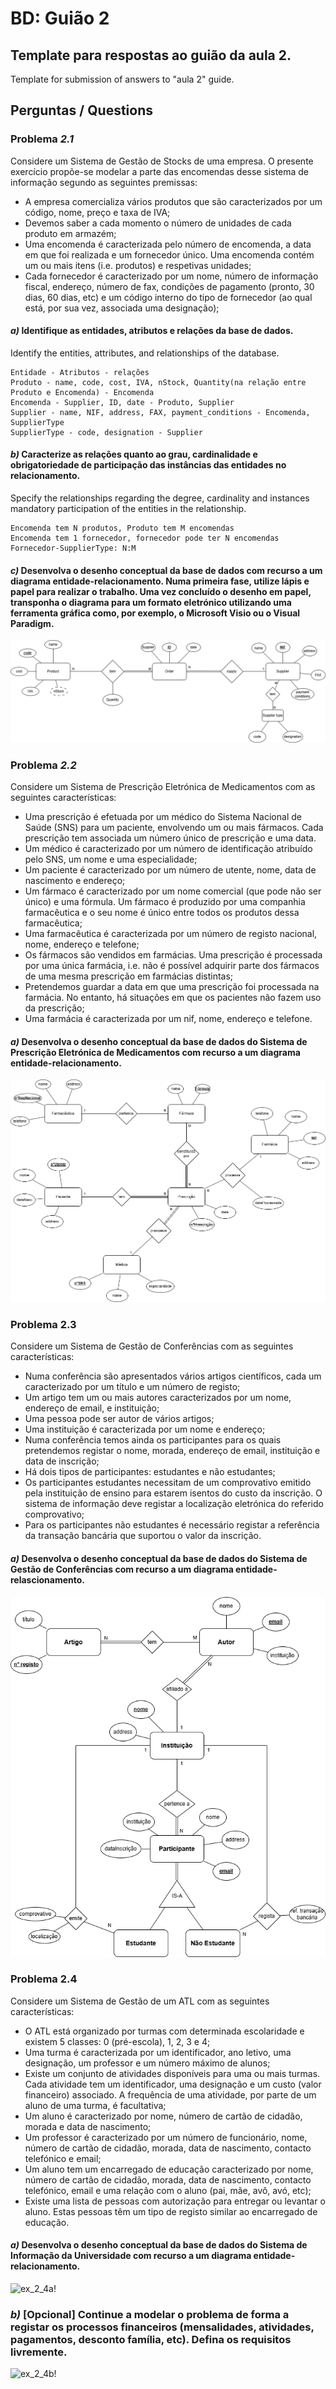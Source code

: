 # BD: Guião 2

## Template para respostas ao guião da aula 2.
Template for submission of answers to "aula 2" guide.

## Perguntas / Questions

### Problema *2.1*

Considere um Sistema de Gestão de Stocks de uma empresa. O presente exercício propõe-se modelar a parte das encomendas desse sistema de informação segundo as seguintes premissas: 
* A empresa comercializa vários produtos que são caracterizados por um código, nome, preço e taxa de IVA; 
* Devemos saber a cada momento o número de unidades de cada produto em armazém; 
* Uma encomenda é caracterizada pelo número de encomenda, a data em que foi realizada e um fornecedor único. Uma encomenda contém um ou mais itens (i.e. produtos) e respetivas unidades; 
* Cada fornecedor é caracterizado por um nome, número de informação fiscal, endereço, número de fax, condições de pagamento (pronto, 30 dias, 60 dias, etc) e um código interno do tipo de fornecedor (ao qual está, por sua vez, associada uma designação); 

#### *a)* Identifique as entidades, atributos e relações da base de dados.
Identify the entities, attributes, and relationships of the database.

```
Entidade - Atributos - relações
Produto - name, code, cost, IVA, nStock, Quantity(na relação entre Produto e Encomenda) - Encomenda
Encomenda - Supplier, ID, date - Produto, Supplier
Supplier - name, NIF, address, FAX, payment_conditions - Encomenda, SupplierType
SupplierType - code, designation - Supplier

```

#### *b)* Caracterize as relações quanto ao grau, cardinalidade e obrigatoriedade de participação das instâncias das entidades no relacionamento.
Specify the relationships regarding the degree, cardinality and instances mandatory participation of the entities in the relationship.

```
Encomenda tem N produtos, Produto tem M encomendas
Encomenda tem 1 fornecedor, fornecedor pode ter N encomendas
Fornecedor-SupplierType: N:M

```

#### *c)* Desenvolva o desenho conceptual da base de dados com recurso a um diagrama entidade-relacionamento. Numa primeira fase, utilize lápis e papel para realizar o trabalho. Uma vez concluído o desenho em papel, transponha o diagrama para um formato eletrónico utilizando uma ferramenta gráfica como, por exemplo, o Microsoft Visio ou o Visual Paradigm.

![ex_2_1!](ex_2_1.png "AnImage or PDF file")

### Problema *2.2*

Considere um Sistema de Prescrição Eletrónica de Medicamentos com as seguintes características: 

* Uma prescrição é efetuada por um médico do Sistema Nacional de Saúde (SNS) para um paciente, envolvendo um ou mais fármacos. Cada prescrição tem associada um número único de prescrição e uma data. 
* Um médico é caracterizado por um número de identificação atribuído pelo SNS, um nome e uma especialidade; 
* Um paciente é caracterizado por um número de utente, nome, data de nascimento e endereço; 
* Um fármaco é caracterizado por um nome comercial (que pode não ser único) e uma fórmula. Um fármaco é produzido por uma companhia farmacêutica e o seu nome é único entre todos os produtos dessa farmacêutica; 
* Uma farmacêutica é caracterizada por um número de registo nacional, nome, endereço e telefone; 
* Os fármacos são vendidos em farmácias. Uma prescrição é processada por uma única farmácia, i.e. não é possível adquirir parte dos fármacos de uma mesma prescrição em farmácias distintas;   
* Pretendemos guardar a data em que uma prescrição foi processada na farmácia. No entanto, há situações em que os pacientes não fazem uso da prescrição; 
* Uma farmácia é caracterizada por um nif, nome, endereço e telefone. 

#### *a)* Desenvolva o desenho conceptual da base de dados do Sistema de Prescrição Eletrónica de Medicamentos com recurso a um diagrama entidade-relacionamento.

![ex_2_2!](ex_2_2.png "AnImage or PDF file")

### Problema 2.3

Considere um Sistema de Gestão de Conferências com as seguintes características: 
* Numa conferência são apresentados vários artigos científicos, cada um caracterizado por um título e um número de registo;  
* Um artigo tem um ou mais autores caracterizados por um nome, endereço de email, e instituição;  
* Uma pessoa pode ser autor de vários artigos; 
* Uma instituição é caracterizada por um nome e endereço;  
* Numa conferência temos ainda os participantes para os quais pretendemos registar o nome, morada, endereço de email, instituição e data de inscrição; 
* Há dois tipos de participantes: estudantes e não estudantes;  
* Os participantes estudantes necessitam de um comprovativo emitido pela instituição de ensino para estarem isentos do custo da inscrição. O sistema de informação deve registar a localização eletrónica do referido comprovativo; 
* Para os participantes não estudantes é necessário registar a referência da transação bancária que suportou o valor da inscrição.  


#### *a)* Desenvolva o desenho conceptual da base de dados do Sistema de Gestão de Conferências com recurso a um diagrama entidade-relascionamento.

![ex_2_3!](ex_2_3.png "AnImage or PDF file")

### Problema 2.4

Considere um Sistema de Gestão de um ATL com as seguintes características:  
* O ATL está organizado por turmas com determinada escolaridade e existem 5 classes: 0 (pré-escola), 1, 2, 3 e 4; 
* Uma turma é caracterizada por um identificador, ano letivo, uma designação, um professor e um número máximo de alunos; 
* Existe um conjunto de atividades disponíveis para uma ou mais turmas. Cada atividade tem um identificador, uma designação e um custo (valor financeiro) associado. A frequência de uma atividade, por parte de um aluno de uma turma, é facultativa;    
* Um aluno é caracterizado por nome, número de cartão de cidadão, morada e data de nascimento; 
* Um professor é caracterizado por um número de funcionário, nome, número de cartão de cidadão, morada, data de nascimento, contacto telefónico e email; 
* Um aluno tem um encarregado de educação caracterizado por nome, número de cartão de cidadão, morada, data de nascimento, contacto telefónico, email e uma relação com o aluno (pai, mãe, avô, avó, etc); 
* Existe uma lista de pessoas com autorização para entregar ou levantar o aluno. Estas pessoas têm um tipo de registo similar ao encarregado de educação. 

#### *a)* Desenvolva o desenho conceptual da base de dados do Sistema de Informação da Universidade com recurso a um diagrama entidade-relacionamento.

![ex_2_4a!](ex_2_4a.png "AnImage or PDF file")

### *b)* [Opcional] Continue a modelar o problema de forma a registar os processos financeiros (mensalidades, atividades, pagamentos, desconto família, etc). Defina os requisitos livremente.

![ex_2_4b!](ex_2_4b.png "AnImage or PDF file")
    